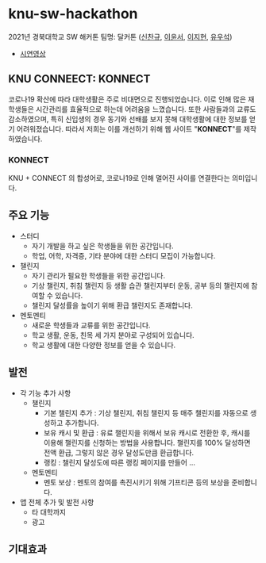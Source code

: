 # knu-sw-hackathon
2021년 경북대학교 SW 해커톤 팀명: 달커톤 ([신찬규](https://github.com/DDCS3T3), [이윤서](https://github.com/ellie-adm), [이지현](https://github.com/ljhyeon), [유우석](https://github.com/milk-stone))
* [시연영상]()

## KNU CONNEECT: KONNECT
코로나19 확산에 따라 대학생활은 주로 비대면으로 진행되었습니다. 이로 인해 많은 재학생들은 시간관리를 효율적으로 하는데 어려움을 느꼈습니다. 또한 사람들과의 교류도 감소하였으며, 특히 신입생의 경우 동기와 선배를 보지 못해 대학생활에 대한 정보를 얻기 어려워졌습니다. 따라서 저희는 이를 개선하기 위해 웹 사이트 "<strong>KONNECT</strong>"를 제작하였습니다.

### KONNECT
KNU + CONNECT 의 합성어로, 코로나19로 인해 멀어진 사이를 연결한다는 의미입니다.

## 주요 기능
* 스터디
  * 자기 개발을 하고 싶은 학생들을 위한 공간입니다.
  * 학업, 어학, 자격증, 기타 분야에 대한 스터디 모집이 가능합니다. 
* 챌린지
  * 자기 관리가 필요한 학생들을 위한 공간입니다.
  * 기상 챌린지, 취침 챌린지 등 생활 습관 챌린지부터 운동, 공부 등의 챌린지에 참여할 수 있습니다.
  * 챌린지 달성률을 높이기 위해 환급 챌린지도 존재합니다.
* 멘토멘티
  * 새로운 학생들과 교류를 위한 공간입니다.
  * 학교 생활, 운동, 친목 세 가지 분야로 구성되어 있습니다.
  * 학교 생활에 대한 다양한 정보를 얻을 수 있습니다.

## 발전
* 각 기능 추가 사항
  * 챌린지
    * 기본 챌린지 추가 : 기상 챌린지, 취침 챌린지 등 매주 챌린지를 자동으로 생성하고 추가합니다.
    * 보유 캐시 및 환급 : 유료 챌린지을 위해서 보유 캐시로 전환한 후, 캐시를 이용해 챌린지를 신청하는 방법을 사용합니다. 챌린지를 100% 달성하면 전액 환급, 그렇지 않은 경우 달성도만큼 환급합니다.
    * 랭킹 : 챌린지 달성도에 따른 랭킹 페이지를 만들어 ...
  * 멘토멘티
    * 멘토 보상 : 멘토의 참여를 촉진시키기 위해 기프티콘 등의 보상을 준비합니다.
* 앱 전체 추가 및 발전 사항
  * 타 대학까지
  * 광고
  
## 기대효과
